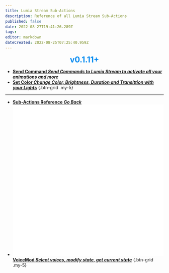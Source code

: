 ```yaml
---
title: Lumia Stream Sub-Actions
description: Reference of all Lumia Stream Sub-Actions
published: false
date: 2022-08-27T19:41:26.289Z
tags: 
editor: markdown
dateCreated: 2022-08-25T07:25:40.959Z
---
```


<div class="btn-grid" style="text-align: center;">

<b style="color: #008BF1; font-size: 25px;">v0.1.11+</b>

</div>

* [<i class="mdi mdi-slash-forward-box" style="color: #FF4566;"></i>**Send Command *Send Commands to Lumia Stream to activate all your animations and more***](/en/Sub-Actions/Lumia-Stream/Send-Command)
* [<i class="mdi mdi-format-color-fill" style="color: #FF4566;"></i>**Set Color *Change Color, Brightness, Duration and Transittion with your Lights***](/en/Sub-Actions/Lumia-Stream/Set-Color)
{.btn-grid .my-5}

---

- [<i class="mdi mdi-chevron-left"></i>**Sub-Actions Reference *Go Back***](/en/Sub-Actions)
- [<img src="/logos/voicemod.png"/>**VoiceMod *Select voices, modify state, get current state***](/en/Sub-Actions/VoiceMod)
{.btn-grid .my-5}